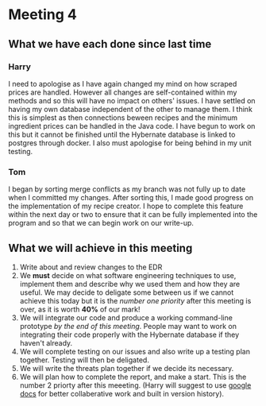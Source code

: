 # Meeting 4

## What we have each done since last time

### Harry
I need to apologise as I have again changed my mind on how scraped prices are handled. However all changes are self-contained within my methods and so this will have no impact on others' issues. I have settled on having my own database independent of the other to manage them. I think this is simplest as then connections beween recipes and the minimum ingredient prices can be handled in the Java code. I have begun to work on this but it cannot be finished until the Hybernate database is linked to postgres through docker. I also must apologise for being behind in my unit testing.

### Tom
I began by sorting merge conflicts as my branch was not fully up to date when I committed my changes. After sorting this, I made good progress on the implementation of my recipe creator. I hope to complete this feature within the next day or two to ensure that it can be fully implemented into the program and so that we can begin work on our write-up.

## What we will achieve in this meeting

1. Write about and review changes to the EDR
2. We **must** decide on what software engineering techniques to use, implement them and describe why we used them and how they are useful. We may decide to deligate some between us if we cannot achieve this today but it is the _number one priority_ after this meeting is over, as it is worth __40%__ of our mark!
3. We will integrate our code and produce a working command-line prototype _by the end of this meeting_. People may want to work on integrating their code properly with the Hybernate database if they haven't already.
4. We will complete testing on our issues and also write up a testing plan together. Testing will then be deligated.
5. We will write the threats plan together if we decide its necessary.
6. We will plan how to complete the report, and make a start. This is the number 2 priorty after this meeeting. (Harry will suggest to use [google docs](https://docs.google.com/document/d/1cL2LFy0RtviF78Xvktd1NU0f5wFtM9UwY2InLC10ANA/edit?usp=sharing) for better collaberative work and built in version history).
